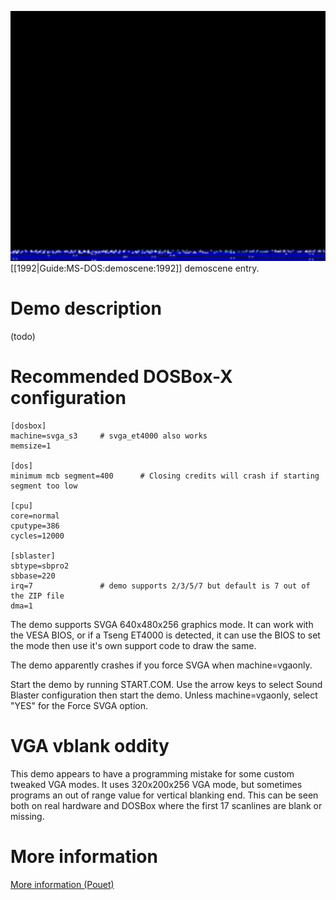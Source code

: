 <img src="images/Demoscene:Warlock-by-Warlock-(1992).gif" width="640" height="400"><br>
[[1992|Guide:MS-DOS:demoscene:1992]] demoscene entry.

# Demo description

(todo)

# Recommended DOSBox-X configuration

    [dosbox]
    machine=svga_s3     # svga_et4000 also works
    memsize=1
    
    [dos]
    minimum mcb segment=400      # Closing credits will crash if starting segment too low
    
    [cpu]
    core=normal
    cputype=386
    cycles=12000
    
    [sblaster]
    sbtype=sbpro2
    sbbase=220
    irq=7               # demo supports 2/3/5/7 but default is 7 out of the ZIP file
    dma=1

The demo supports SVGA 640x480x256 graphics mode. It can work with the VESA BIOS, or if a Tseng ET4000 is detected, it can use the BIOS to set the mode then use it's own support code to draw the same.

The demo apparently crashes if you force SVGA when machine=vgaonly.

Start the demo by running START.COM. Use the arrow keys to select Sound Blaster configuration then start the demo. Unless machine=vgaonly, select "YES" for the Force SVGA option.

# VGA vblank oddity

This demo appears to have a programming mistake for some custom tweaked VGA modes. It uses 320x200x256 VGA mode, but sometimes programs an out of range value for vertical blanking end. This can be seen both on real hardware and DOSBox where the first 17 scanlines are blank or missing.

# More information

[More information (Pouet)](http://www.pouet.net/prod.php?which=4260)
